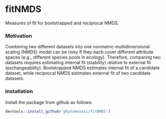 # fitNMDS
Measures of fit for bootstrapped and reciprocal NMDS.

### Motivation

Combining two different datasets into one nonmetric multidimensional scaling (NMDS) model can be risky if they each cover different
attribute spaces (e.g., different species pools in ecology). Therefore, comparing two datasets requires estimating internal fit
(stability) relative to external fit (exchangeability). Bootstrapped NMDS estimates internal fit of a candidate dataset, while 
reciprocal NMDS estimates external fit of two candidate datasets.

### Installation

Install the package from github as follows:
```r
devtools::install_github('phytomosaic/fitNMDS')
```
